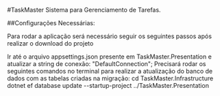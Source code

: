 #TaskMaster
Sistema para Gerenciamento de Tarefas.

##Configurações Necessárias:

Para rodar a aplicação será necessário seguir os seguintes passos após realizar o download do projeto

Ir até o arquivo appsettings.json presente em TaskMaster.Presentation e atualizar a string de conexão: "DefaultConnection";
Precisará rodar os seguintes comandos no terminal para realizar a atualização do banco de dados com as tabelas criadas na migração:      cd TaskMaster.Infrastructure     dotnet ef database update --startup-project ../TaskMaster.Presentation